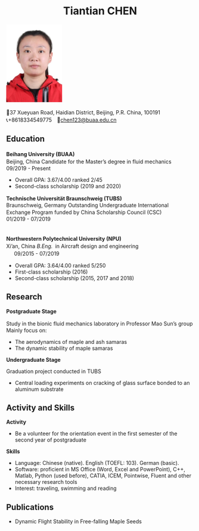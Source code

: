
#  <center>Tiantian CHEN</center>

![Aaron Swartz](https://raw.githubusercontent.com/TiantianCHEN123/TTCHEN.github.io/gh-pages/myprofile.png)

🏫37 Xueyuan Road, Haidian District, Beijing, P.R. China, 100191　　　　　　　　　　　　　　　　　　　　　　　　　　　　　　　　　　　　　　　　　📞+8618334549775　📧<chen123@buaa.edu.cn>


## **Education**
**Beihang University (BUAA)**　　　　　　　　　　　　　　　　　　　　　　　　　　　　　　　　　　　　Beijing, China
  Candidate for the Master’s degree in fluid mechanics　　　　　　09/2019 - Present
- Overall GPA: 3.67/4.00 ranked 2/45
- Second-class scholarship (2019 and 2020)

**Technische Universität Braunschweig (TUBS)**　　　　　　　　  　Braunschweig, Germany
Outstanding Undergraduate International Exchange Program funded by China Scholarship Council (CSC)　　　　　　　    　　　              　　　　　　　　   　　    　01/2019 - 07/2019 　　　　　　　　　　　　　　　　　　　　　　　　　　　　　　　　　　　　　　　　　　　　　　　　　　　　　　　　　


**Northwestern Polytechnical University (NPU)**　　　　　　　　　　　　　　　　　Xi’an, China
*B.Eng.*&ensp;in Aircraft design and engineering　　　　　　　　　　　　   　&ensp;　09/2015 - 07/2019
- Overall GPA: 3.64/4.00 ranked 5/250
- First-class scholarship (2016)
- Second-class scholarship (2015, 2017 and 2018)

## Research
**Postgraduate Stage**

Study in the bionic fluid mechanics laboratory in Professor Mao Sun’s group　　　　　　　　　　　　　　　　　　　　　　　　　　　　　　
Mainly focus on:
-	The aerodynamics of maple and ash samaras
-	The dynamic stability of maple samaras

**Undergraduate Stage**

Graduation project conducted in TUBS
- Central loading experiments on cracking of glass surface bonded to an aluminum substrate

## Activity and Skills
**Activity**
-	Be a volunteer for the orientation event in the first semester of the second year of postgraduate

**Skills**

-	Language: Chinese (native). English (TOEFL: 103). German (basic).
-	Software: proficient in MS Office (Word, Excel and PowerPoint), C++, Matlab, Python (used before), CATIA, ICEM, Pointwise, Fluent and other necessary research tools 
-	Interest: traveling, swimming and reading

## Publications
-	Dynamic Flight Stability in Free-falling Maple Seeds
